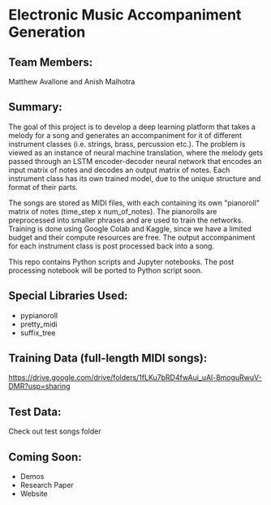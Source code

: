 # Electronic Music Accompaniment Generation

## Team Members:

Matthew Avallone and Anish Malhotra

## Summary:

The goal of this project is to develop a deep learning platform that takes a melody for a song and generates an accompaniment for it of different instrument classes (i.e. strings, brass, percussion etc.). The problem is viewed as an instance of neural machine translation, where the melody gets passed through an LSTM encoder-decoder neural network that encodes an input matrix of notes and decodes an output matrix of notes. Each instrument class has its own trained model, due to the unique structure and format of their parts.

The songs are stored as MIDI files, with each containing its own "pianoroll" matrix of notes (time_step x num_of_notes). The pianorolls are preprocessed into smaller phrases and are used to train the networks. Training is done using Google Colab and Kaggle, since we have a limited budget and their compute resources are free. The output accompaniment for each instrument class is post processed back into a song.

This repo contains Python scripts and Jupyter notebooks. The post processing notebook will be ported to Python script soon.

## Special Libraries Used:

* pypianoroll
* pretty_midi
* suffix_tree

## Training Data (full-length MIDI songs):

https://drive.google.com/drive/folders/1fLKu7bRD4fwAui_uAl-8moguRwuV-DMR?usp=sharing

## Test Data:

Check out test songs folder

## Coming Soon:

* Demos
* Research Paper
* Website

